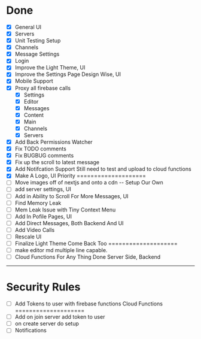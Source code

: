 Done
====================
- [x] General UI
- [x] Servers
- [x] Unit Testing Setup
- [x] Channels
- [x] Message Settings
- [x] Login
- [x] Improve the Light Theme, UI
- [x] Improve the Settings Page Design Wise, UI
- [x] Mobile Support
- [x] Proxy all firebase calls
  - [x] Settings
  - [x] Editor
  - [x] Messages
  - [x] Content
  - [x] Main
  - [x] Channels
  - [x] Servers
- [x] Add Back Permissions Watcher
- [x] Fix TODO comments
- [x] Fix BUGBUG comments
- [x] Fix up the scroll to latest message
- [x] Add Notifcation Support Still need to test and upload to cloud functions
- [x] Make A Logo, UI
Priority
====================
- [ ] Move images off of nextjs and onto a cdn -- Setup Our Own
- [ ] add server settings, UI
- [ ] Add in Ability to Scroll For More Messages, UI
- [ ] Find Memory Leak
- [ ] Mem Leak Issue with Tiny Context Menu
- [ ] Add In Pofile Pages, UI
- [ ] Add Direct Messages, Both Backend And UI
- [ ] Add Video Calls
- [ ] Rescale UI
- [ ] Finalize Light Theme
Come Back Too
====================
- [ ] make editor md multiple line capable.
- [ ] Cloud Functions For Any Thing Done Server Side, Backend
--------------------
Security Rules
====================
- [ ] Add Tokens to user with firebase functions
Cloud Functions
====================
- [ ] Add on join server add token to user 
- [ ] on create server do setup
- [ ] Notifications